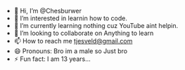 - 👋 Hi, I’m @Chesburwer
- 👀 I’m interested in learnin how to code.
- 🌱 I’m currently learning nothing cuz YouTube aint helpin.
- 💞️ I’m looking to collaborate on Anything to learn
- 📫 How to reach me tjesveld@gmail.com 
- 😄 Pronouns: Bro im a male so Just bro
- ⚡ Fun fact: I am 13 years...

<!---
Chesburwer/Chesburwer is a ✨ special ✨ repository because its `README.md` (this file) appears on your GitHub profile.
You can click the Preview link to take a look at your changes.
--->
